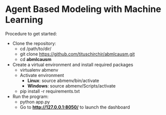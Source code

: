 # Agent Based Modeling with Machine Learning
Procedure to get started:

* Clone the repository:
    * cd /path/to/dir/
    * git clone https://github.com/tituschirchir/abmlcausm.git
    * cd **abmlcausm**
* Create a virtual environment and install required packages
    * virtualenv abmenv
    * Activate environment
        * **Linux**: source abmenv/bin/activate
        * **Windows**: source abmenv/Scripts/activate
    * pip install -r requirements.txt
* Run the program:
    * python app.py
    * Go to **http://127.0.0.1:8050/** to launch the dashboard
